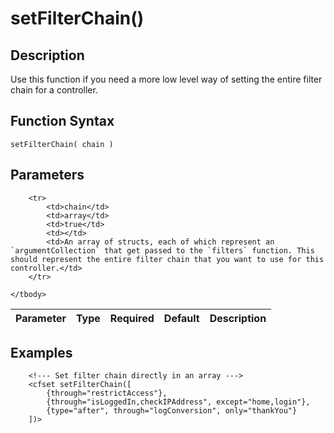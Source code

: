 # setFilterChain()

## Description
Use this function if you need a more low level way of setting the entire filter chain for a controller.

## Function Syntax
	setFilterChain( chain )


## Parameters
<table>
	<thead>
		<tr>
			<th>Parameter</th>
			<th>Type</th>
			<th>Required</th>
			<th>Default</th>
			<th>Description</th>
		</tr>
	</thead>
	<tbody>
		
		<tr>
			<td>chain</td>
			<td>array</td>
			<td>true</td>
			<td></td>
			<td>An array of structs, each of which represent an `argumentCollection` that get passed to the `filters` function. This should represent the entire filter chain that you want to use for this controller.</td>
		</tr>
		
	</tbody>
</table>


## Examples
	
		<!--- Set filter chain directly in an array --->
		<cfset setFilterChain([
			{through="restrictAccess"},
			{through="isLoggedIn,checkIPAddress", except="home,login"},
			{type="after", through="logConversion", only="thankYou"}
		])>
